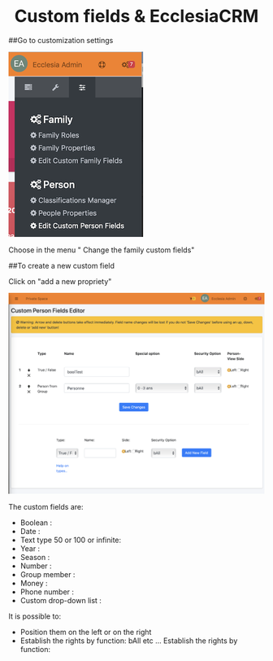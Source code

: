 # <center><big>Custom fields & Ecclesia**CRM** </big></center>


##Go to customization settings

![Screenshot](../../../../img/person/admin/settings/personCustomizeCustomField.png)

Choose in the menu " Change the family custom fields"

##To create a new custom field

Click on "add a new propriety"

![Screenshot](../../../../img/person/admin/settings/addPersonCustomFields.png)

The custom fields are:

- Boolean :
- Date    :
- Text type 50 or 100 or infinite:
- Year   :
- Season  :
- Number  :
- Group member :
- Money  :
- Phone number :
- Custom drop-down list :

It is possible to:

- Position them on the left or on the right
- Establish the rights by function: bAll etc ... Establish the rights by function:
